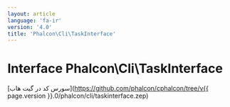 ```yaml
---
layout: article
language: 'fa-ir'
version: '4.0'
title: 'Phalcon\Cli\TaskInterface'
---
```

# Interface **Phalcon\Cli\TaskInterface**

[سورس کد در گیت هاب](https://github.com/phalcon/cphalcon/tree/v{{ page.version }}.0/phalcon/cli/taskinterface.zep)